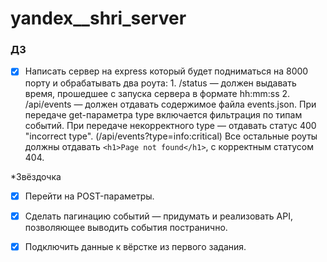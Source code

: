 # yandex__shri_server

### ДЗ

- [x] Написать сервер на express который будет подниматься на 8000 порту и обрабатывать два роута: 1. /status — должен выдавать время, прошедшее с запуска сервера в формате hh:mm:ss 2. /api/events — должен отдавать содержимое файла events.json. При передаче get-параметра type включается фильтрация по типам событий. При передаче некорректного type — отдавать статус 400 "incorrect type". (/api/events?type=info:critical) Все остальные роуты должны отдавать `<h1>Page not found</h1>`, с корректным статусом 404.

*Звёздочка

- [x] Перейти на POST-параметры.

- [x] Сделать пагинацию событий — придумать и реализовать API, позволяющее выводить события постранично.

- [x] Подключить данные к вёрстке из первого задания.
